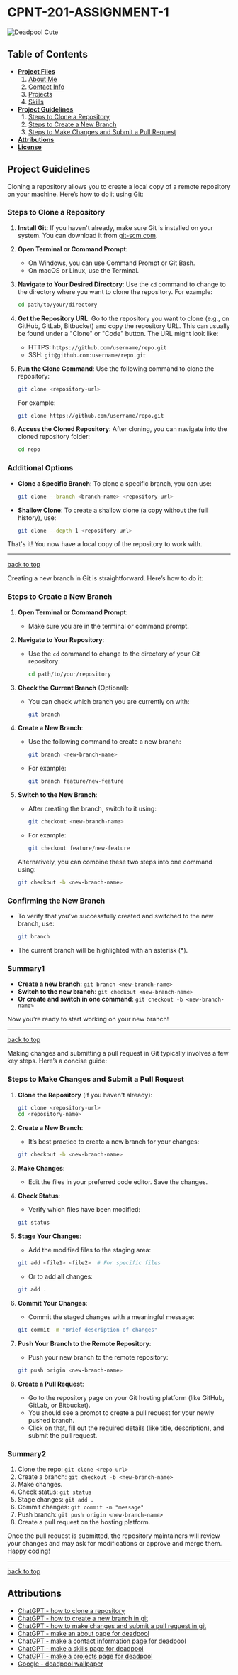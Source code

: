 
# CPNT-201-ASSIGNMENT-1

![Deadpool Cute](/project-files/deadpool-cute.jpg)

## Table of Contents

- [**Project Files**](/project-files/)
   1. [About Me](/project-files/aboutme.md)
   2. [Contact Info](/project-files/contact-info.md)
   3. [Projects](/project-files/projects.md)
   4. [Skills](/project-files/skills.md)
- [**Project Guidelines**](#project-guidelines)
   1. [Steps to Clone a Repository](#steps-to-clone-a-repository)
   2. [Steps to Create a New Branch](#steps-to-create-a-new-branch)
   3. [Steps to Make Changes and Submit a Pull Request](#steps-to-make-changes-and-submit-a-pull-request)
- [**Attributions**](#attributions)
- [**License**](/LICENSE)

## Project Guidelines

Cloning a repository allows you to create a local copy of a remote repository on your machine. Here’s how to do it using Git:

### Steps to Clone a Repository

1. **Install Git**: If you haven't already, make sure Git is installed on your system. You can download it from [git-scm.com](https://git-scm.com/).

2. **Open Terminal or Command Prompt**:

   - On Windows, you can use Command Prompt or Git Bash.
   - On macOS or Linux, use the Terminal.

3. **Navigate to Your Desired Directory**: Use the `cd` command to change to the directory where you want to clone the repository. For example:

   ```bash
   cd path/to/your/directory
   ```

4. **Get the Repository URL**: Go to the repository you want to clone (e.g., on GitHub, GitLab, Bitbucket) and copy the repository URL. This can usually be found under a "Clone" or "Code" button. The URL might look like:

   - HTTPS: `https://github.com/username/repo.git`
   - SSH: `git@github.com:username/repo.git`

5. **Run the Clone Command**: Use the following command to clone the repository:

   ```bash
   git clone <repository-url>
   ```

   For example:

   ```bash
   git clone https://github.com/username/repo.git
   ```

6. **Access the Cloned Repository**: After cloning, you can navigate into the cloned repository folder:

   ```bash
   cd repo
   ```

### Additional Options

- **Clone a Specific Branch**: To clone a specific branch, you can use:

  ```bash
  git clone --branch <branch-name> <repository-url>
  ```

- **Shallow Clone**: To create a shallow clone (a copy without the full history), use:

  ```bash
  git clone --depth 1 <repository-url>
  ```

That's it! You now have a local copy of the repository to work with.  

---
[back to top](#cpnt-201-assignment-1)

Creating a new branch in Git is straightforward. Here’s how to do it:

### Steps to Create a New Branch

1. **Open Terminal or Command Prompt**:
   - Make sure you are in the terminal or command prompt.

2. **Navigate to Your Repository**:
   - Use the `cd` command to change to the directory of your Git repository:

     ```bash
     cd path/to/your/repository
     ```

3. **Check the Current Branch** (Optional):
   - You can check which branch you are currently on with:

     ```bash
     git branch
     ```

4. **Create a New Branch**:
   - Use the following command to create a new branch:

     ```bash
     git branch <new-branch-name>
     ```

   - For example:

     ```bash
     git branch feature/new-feature
     ```

5. **Switch to the New Branch**:
   - After creating the branch, switch to it using:

     ```bash
     git checkout <new-branch-name>
     ```

   - For example:

     ```bash
     git checkout feature/new-feature
     ```

   Alternatively, you can combine these two steps into one command using:

   ```bash
   git checkout -b <new-branch-name>
   ```

### Confirming the New Branch

- To verify that you’ve successfully created and switched to the new branch, use:

  ```bash
  git branch
  ```

- The current branch will be highlighted with an asterisk (*).

### Summary1

- **Create a new branch**: `git branch <new-branch-name>`
- **Switch to the new branch**: `git checkout <new-branch-name>`
- **Or create and switch in one command**: `git checkout -b <new-branch-name>`

Now you’re ready to start working on your new branch!  

---
[back to top](#cpnt-201-assignment-1)

Making changes and submitting a pull request in Git typically involves a few key steps. Here’s a concise guide:

### Steps to Make Changes and Submit a Pull Request

1. **Clone the Repository** (if you haven't already):

   ```bash
   git clone <repository-url>
   cd <repository-name>
   ```

2. **Create a New Branch**:
   - It’s best practice to create a new branch for your changes:

   ```bash
   git checkout -b <new-branch-name>
   ```

3. **Make Changes**:
   - Edit the files in your preferred code editor. Save the changes.

4. **Check Status**:
   - Verify which files have been modified:

   ```bash
   git status
   ```

5. **Stage Your Changes**:
   - Add the modified files to the staging area:

   ```bash
   git add <file1> <file2>  # For specific files
   ```

   - Or to add all changes:

   ```bash
   git add .
   ```

6. **Commit Your Changes**:
   - Commit the staged changes with a meaningful message:

   ```bash
   git commit -m "Brief description of changes"
   ```

7. **Push Your Branch to the Remote Repository**:
   - Push your new branch to the remote repository:

   ```bash
   git push origin <new-branch-name>
   ```

8. **Create a Pull Request**:
   - Go to the repository page on your Git hosting platform (like GitHub, GitLab, or Bitbucket).
   - You should see a prompt to create a pull request for your newly pushed branch.
   - Click on that, fill out the required details (like title, description), and submit the pull request.

### Summary2

1. Clone the repo: `git clone <repo-url>`
2. Create a branch: `git checkout -b <new-branch-name>`
3. Make changes.
4. Check status: `git status`
5. Stage changes: `git add .`
6. Commit changes: `git commit -m "message"`
7. Push branch: `git push origin <new-branch-name>`
8. Create a pull request on the hosting platform.

Once the pull request is submitted, the repository maintainers will review your changes and may ask for modifications or approve and merge them. Happy coding!

---
[back to top](#cpnt-201-assignment-1)

## Attributions

- [ChatGPT - how to clone a repository](chatgpt.com)
- [ChatGPT - how to create a new branch in git](chatgpt.com)
- [ChatGPT - how to make changes and submit a pull request in git](chatgpt.com)
- [ChatGPT - make an about page for deadpool](chtgpt.com)
- [ChatGPT - make a contact information page for deadpool](chtgpt.com)
- [ChatGPT - make a skills page for deadpool](chtgpt.com)
- [ChatGPT - make a projects page for deadpool](chtgpt.com)
- [Google - deadpool wallpaper](google.com)
